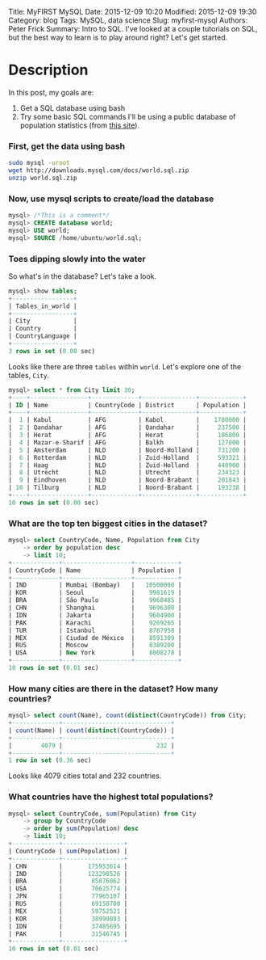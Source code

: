 Title: MyFIRST MySQL
Date: 2015-12-09 10:20
Modified: 2015-12-09 19:30
Category: blog
Tags: MySQL, data science
Slug: myfirst-mysql
Authors: Peter Frick
Summary: Intro to SQL. I've looked at a couple tutorials on SQL, but the best way to learn is to play around right? Let's get started.

# Description
In this post, my goals are: 
1. Get a SQL database using bash
2. Try some basic SQL commands
I'll be using a public database of population statistics (from [this site](http://moderndata.plot.ly/graph-data-from-mysql-database-in-python/)).

### First, get the data using bash

```bash
sudo mysql -uroot
wget http://downloads.mysql.com/docs/world.sql.zip
unzip world.sql.zip
```

### Now, use mysql scripts to create/load the database 
```sql
mysql> /*This is a comment*/
mysql> CREATE database world;
mysql> USE world;
mysql> SOURCE /home/ubuntu/world.sql;
```

### Toes dipping slowly into the water

So what's in the database? Let's take a look.
```sql
mysql> show tables;
+-----------------+
| Tables_in_world |
+-----------------+
| City            |
| Country         |
| CountryLanguage |
+-----------------+
3 rows in set (0.00 sec)
```

Looks like there are three `tables` within `world`. Let's explore one of the tables, `City`.
```sql
mysql> select * from City limit 10;
+----+----------------+-------------+---------------+------------+
| ID | Name           | CountryCode | District      | Population |
+----+----------------+-------------+---------------+------------+
|  1 | Kabul          | AFG         | Kabol         |    1780000 |
|  2 | Qandahar       | AFG         | Qandahar      |     237500 |
|  3 | Herat          | AFG         | Herat         |     186800 |
|  4 | Mazar-e-Sharif | AFG         | Balkh         |     127800 |
|  5 | Amsterdam      | NLD         | Noord-Holland |     731200 |
|  6 | Rotterdam      | NLD         | Zuid-Holland  |     593321 |
|  7 | Haag           | NLD         | Zuid-Holland  |     440900 |
|  8 | Utrecht        | NLD         | Utrecht       |     234323 |
|  9 | Eindhoven      | NLD         | Noord-Brabant |     201843 |
| 10 | Tilburg        | NLD         | Noord-Brabant |     193238 |
+----+----------------+-------------+---------------+------------+
10 rows in set (0.00 sec)

```

### What are the top ten biggest cities in the dataset?

```sql
mysql> select CountryCode, Name, Population from City
    -> order by population desc
    -> limit 10;
+-------------+-------------------+------------+
| CountryCode | Name              | Population |
+-------------+-------------------+------------+
| IND         | Mumbai (Bombay)   |   10500000 |
| KOR         | Seoul             |    9981619 |
| BRA         | São Paulo         |    9968485 |
| CHN         | Shanghai          |    9696300 |
| IDN         | Jakarta           |    9604900 |
| PAK         | Karachi           |    9269265 |
| TUR         | Istanbul          |    8787958 |
| MEX         | Ciudad de México  |    8591309 |
| RUS         | Moscow            |    8389200 |
| USA         | New York          |    8008278 |
+-------------+-------------------+------------+
10 rows in set (0.01 sec)
```

### How many cities are there in the dataset? How many countries?
```sql
mysql> select count(Name), count(distinct(CountryCode)) from City;
+-------------+------------------------------+
| count(Name) | count(distinct(CountryCode)) |
+-------------+------------------------------+
|        4079 |                          232 |
+-------------+------------------------------+
1 row in set (0.36 sec)
```
Looks like 4079 cities total and 232 countries.

### What countries have the highest total populations?
```sql
mysql> select CountryCode, sum(Population) from City
    -> group by CountryCode
    -> order by sum(Population) desc
    -> limit 10;
+-------------+-----------------+
| CountryCode | sum(Population) |
+-------------+-----------------+
| CHN         |       175953614 |
| IND         |       123298526 |
| BRA         |        85876862 |
| USA         |        78625774 |
| JPN         |        77965107 |
| RUS         |        69150700 |
| MEX         |        59752521 |
| KOR         |        38999893 |
| IDN         |        37485695 |
| PAK         |        31546745 |
+-------------+-----------------+
10 rows in set (0.01 sec)
```
